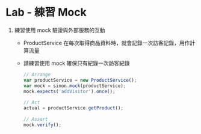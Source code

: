 # Lab - 練習 Mock

1. 練習使用 mock 驗證與外部服務的互動

    * ProductService 在每次取得商品資料時，就會記錄一次訪客記錄，用作計算流量
    * 請練習使用 mock 確保只有紀錄一次訪客紀錄

        ``` js
        // Arrange
        var productService = new ProductService();
        var mock = sinon.mock(productService);
        mock.expects('addVisitor').once();
            
        // Act
        actual = productService.getProduct();
            
        // Assert
        mock.verify();
        ```